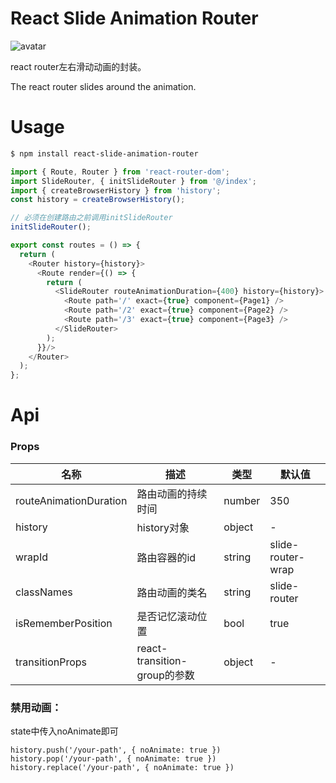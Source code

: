# React Slide Animation Router

![avatar](https://s1.ax1x.com/2018/12/10/FJCJv4.gif)

react router左右滑动动画的封装。

The react router slides around the animation.   
    
# Usage
```bash
$ npm install react-slide-animation-router
```

```javascript
import { Route, Router } from 'react-router-dom';
import SlideRouter, { initSlideRouter } from '@/index';
import { createBrowserHistory } from 'history';
const history = createBrowserHistory();

// 必须在创建路由之前调用initSlideRouter
initSlideRouter();

export const routes = () => {
  return (
    <Router history={history}>
      <Route render={() => {
        return (
          <SlideRouter routeAnimationDuration={400} history={history}>
            <Route path='/' exact={true} component={Page1} />
            <Route path='/2' exact={true} component={Page2} />
            <Route path='/3' exact={true} component={Page3} />
          </SlideRouter>
        );
      }}/>
    </Router>
  );
};
```

# Api

### Props
| 名称 | 描述 | 类型 | 默认值
| --- | --- | --- | ---
| routeAnimationDuration | 路由动画的持续时间 | number | 350
| history | history对象 | object | -
| wrapId | 路由容器的id | string | slide-router-wrap
| classNames | 路由动画的类名 | string | slide-router
| isRememberPosition | 是否记忆滚动位置 | bool | true
| transitionProps | react-transition-group的参数 | object | -
### 禁用动画：
state中传入noAnimate即可

    history.push('/your-path', { noAnimate: true })
    history.pop('/your-path', { noAnimate: true })
    history.replace('/your-path', { noAnimate: true })
